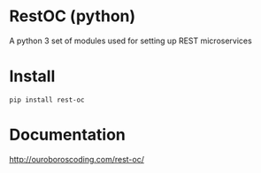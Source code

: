 # RestOC (python)
A python 3 set of modules used for setting up REST microservices

# Install
```
pip install rest-oc
```

# Documentation

http://ouroboroscoding.com/rest-oc/
